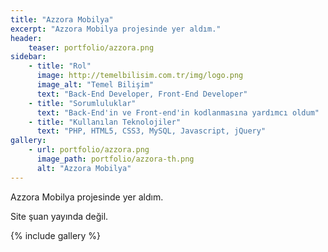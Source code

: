 ```yaml
---
title: "Azzora Mobilya"
excerpt: "Azzora Mobilya projesinde yer aldım."
header:
    teaser: portfolio/azzora.png
sidebar:
    - title: "Rol"
      image: http://temelbilisim.com.tr/img/logo.png
      image_alt: "Temel Bilişim"
      text: "Back-End Developer, Front-End Developer"
    - title: "Sorumluluklar"
      text: "Back-End'in ve Front-end'in kodlanmasına yardımcı oldum"
    - title: "Kullanılan Teknolojiler"
      text: "PHP, HTML5, CSS3, MySQL, Javascript, jQuery"
gallery:
    - url: portfolio/azzora.png
      image_path: portfolio/azzora-th.png
      alt: "Azzora Mobilya"
---
```


Azzora Mobilya projesinde yer aldım.

Site şuan yayında değil.

{% include gallery %}
